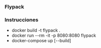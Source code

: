 ### Flypack


### Instrucciones

- docker build -t flypack .
- docker run --rm -it -p 8080:8080 flypack 
- docker-compose up [--build]
